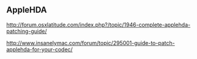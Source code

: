 ## AppleHDA

http://forum.osxlatitude.com/index.php?/topic/1946-complete-applehda-patching-guide/

http://www.insanelymac.com/forum/topic/295001-guide-to-patch-applehda-for-your-codec/